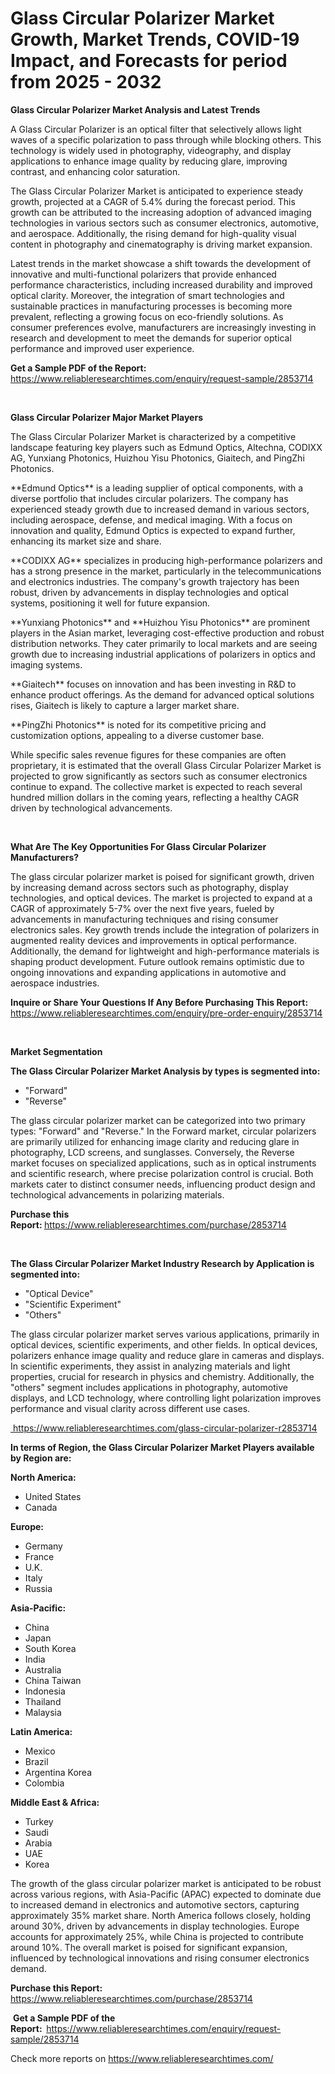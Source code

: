 <p><h1>Glass Circular Polarizer Market Growth, Market Trends, COVID-19 Impact, and Forecasts for period from 2025 - 2032</h1></p><p><strong>Glass Circular Polarizer Market Analysis and Latest Trends</strong></p>
<p><p>A Glass Circular Polarizer is an optical filter that selectively allows light waves of a specific polarization to pass through while blocking others. This technology is widely used in photography, videography, and display applications to enhance image quality by reducing glare, improving contrast, and enhancing color saturation.</p><p>The Glass Circular Polarizer Market is anticipated to experience steady growth, projected at a CAGR of 5.4% during the forecast period. This growth can be attributed to the increasing adoption of advanced imaging technologies in various sectors such as consumer electronics, automotive, and aerospace. Additionally, the rising demand for high-quality visual content in photography and cinematography is driving market expansion.</p><p>Latest trends in the market showcase a shift towards the development of innovative and multi-functional polarizers that provide enhanced performance characteristics, including increased durability and improved optical clarity. Moreover, the integration of smart technologies and sustainable practices in manufacturing processes is becoming more prevalent, reflecting a growing focus on eco-friendly solutions. As consumer preferences evolve, manufacturers are increasingly investing in research and development to meet the demands for superior optical performance and improved user experience.</p></p>
<p><strong>Get a Sample PDF of the Report:&nbsp;</strong> <a href="https://www.reliableresearchtimes.com/enquiry/request-sample/2853714?utm_campaign=3358&utm_medium=2&utm_source=Github&utm_content=ia&utm_term=12032025&utm_id=glass-circular-polarizer">https://www.reliableresearchtimes.com/enquiry/request-sample/2853714</a></p>
<p>&nbsp;</p>
<p><strong>Glass Circular Polarizer Major Market Players</strong></p>
<p><p>The Glass Circular Polarizer Market is characterized by a competitive landscape featuring key players such as Edmund Optics, Altechna, CODIXX AG, Yunxiang Photonics, Huizhou Yisu Photonics, Giaitech, and PingZhi Photonics. </p><p>**Edmund Optics** is a leading supplier of optical components, with a diverse portfolio that includes circular polarizers. The company has experienced steady growth due to increased demand in various sectors, including aerospace, defense, and medical imaging. With a focus on innovation and quality, Edmund Optics is expected to expand further, enhancing its market size and share.</p><p>**CODIXX AG** specializes in producing high-performance polarizers and has a strong presence in the market, particularly in the telecommunications and electronics industries. The company's growth trajectory has been robust, driven by advancements in display technologies and optical systems, positioning it well for future expansion.</p><p>**Yunxiang Photonics** and **Huizhou Yisu Photonics** are prominent players in the Asian market, leveraging cost-effective production and robust distribution networks. They cater primarily to local markets and are seeing growth due to increasing industrial applications of polarizers in optics and imaging systems.</p><p>**Giaitech** focuses on innovation and has been investing in R&D to enhance product offerings. As the demand for advanced optical solutions rises, Giaitech is likely to capture a larger market share. </p><p>**PingZhi Photonics** is noted for its competitive pricing and customization options, appealing to a diverse customer base. </p><p>While specific sales revenue figures for these companies are often proprietary, it is estimated that the overall Glass Circular Polarizer Market is projected to grow significantly as sectors such as consumer electronics continue to expand. The collective market is expected to reach several hundred million dollars in the coming years, reflecting a healthy CAGR driven by technological advancements.</p></p>
<p>&nbsp;</p>
<p><strong>What Are The Key Opportunities For Glass Circular Polarizer Manufacturers?</strong></p>
<p><p>The glass circular polarizer market is poised for significant growth, driven by increasing demand across sectors such as photography, display technologies, and optical devices. The market is projected to expand at a CAGR of approximately 5-7% over the next five years, fueled by advancements in manufacturing techniques and rising consumer electronics sales. Key growth trends include the integration of polarizers in augmented reality devices and improvements in optical performance. Additionally, the demand for lightweight and high-performance materials is shaping product development. Future outlook remains optimistic due to ongoing innovations and expanding applications in automotive and aerospace industries.</p></p>
<p><strong>Inquire or Share Your Questions If Any Before Purchasing This Report:</strong> <a href="https://www.reliableresearchtimes.com/enquiry/pre-order-enquiry/2853714?utm_campaign=3358&utm_medium=2&utm_source=Github&utm_content=ia&utm_term=12032025&utm_id=glass-circular-polarizer">https://www.reliableresearchtimes.com/enquiry/pre-order-enquiry/2853714</a></p>
<p>&nbsp;</p>
<p><strong>Market Segmentation</strong></p>
<p><strong>The Glass Circular Polarizer Market Analysis by types is segmented into:</strong></p>
<p><ul><li>"Forward"</li><li>"Reverse"</li></ul></p>
<p><p>The glass circular polarizer market can be categorized into two primary types: "Forward" and "Reverse." In the Forward market, circular polarizers are primarily utilized for enhancing image clarity and reducing glare in photography, LCD screens, and sunglasses. Conversely, the Reverse market focuses on specialized applications, such as in optical instruments and scientific research, where precise polarization control is crucial. Both markets cater to distinct consumer needs, influencing product design and technological advancements in polarizing materials.</p></p>
<p><strong>Purchase this Report:&nbsp;</strong><a href="https://www.reliableresearchtimes.com/purchase/2853714?utm_campaign=3358&utm_medium=2&utm_source=Github&utm_content=ia&utm_term=12032025&utm_id=glass-circular-polarizer">https://www.reliableresearchtimes.com/purchase/2853714</a></p>
<p>&nbsp;</p>
<p><strong>The Glass Circular Polarizer Market Industry Research by Application is segmented into:</strong></p>
<p><ul><li>"Optical Device"</li><li>"Scientific Experiment"</li><li>"Others"</li></ul></p>
<p><p>The glass circular polarizer market serves various applications, primarily in optical devices, scientific experiments, and other fields. In optical devices, polarizers enhance image quality and reduce glare in cameras and displays. In scientific experiments, they assist in analyzing materials and light properties, crucial for research in physics and chemistry. Additionally, the "others" segment includes applications in photography, automotive displays, and LCD technology, where controlling light polarization improves performance and visual clarity across different use cases.</p></p>
<p><a href="https://www.reliableresearchtimes.com/glass-circular-polarizer-r2853714?utm_campaign=3358&utm_medium=2&utm_source=Github&utm_content=ia&utm_term=12032025&utm_id=glass-circular-polarizer">&nbsp;https://www.reliableresearchtimes.com/glass-circular-polarizer-r2853714</a></p>
<p><strong>In terms of Region, the Glass Circular Polarizer Market Players available by Region are:</strong></p>
<p>
    <p> <strong> North America: </strong>
        <ul>
            <li>United States</li>
            <li>Canada</li>
        </ul>
        </p> 
    <p> <strong> Europe: </strong>
        <ul>
            <li>Germany</li>
            <li>France</li>
            <li>U.K.</li>
            <li>Italy</li>
            <li>Russia</li>
        </ul>
        </p> 
    <p> <strong> Asia-Pacific: </strong>
        <ul>
            <li>China</li>
            <li>Japan</li>
            <li>South Korea</li>
            <li>India</li>
            <li>Australia</li>
            <li>China Taiwan</li>
            <li>Indonesia</li>
            <li>Thailand</li>
            <li>Malaysia</li>
        </ul>
        </p> 
    <p> <strong> Latin America: </strong>
        <ul>
            <li>Mexico</li>
            <li>Brazil</li>
            <li>Argentina Korea</li>
            <li>Colombia</li>
        </ul>
        </p> 
    <p> <strong> Middle East & Africa: </strong>
        <ul>
            <li>Turkey</li>
            <li>Saudi</li>
            <li>Arabia</li>
            <li>UAE</li>
            <li>Korea</li>
        </ul>
    </p>
    </p>
<p><p>The growth of the glass circular polarizer market is anticipated to be robust across various regions, with Asia-Pacific (APAC) expected to dominate due to increased demand in electronics and automotive sectors, capturing approximately 35% market share. North America follows closely, holding around 30%, driven by advancements in display technologies. Europe accounts for approximately 25%, while China is projected to contribute around 10%. The overall market is poised for significant expansion, influenced by technological innovations and rising consumer electronics demand.</p></p>
<p><strong>Purchase this Report: </strong><a href="https://www.reliableresearchtimes.com/purchase/2853714?utm_campaign=3358&utm_medium=2&utm_source=Github&utm_content=ia&utm_term=12032025&utm_id=glass-circular-polarizer">https://www.reliableresearchtimes.com/purchase/2853714</a></p>
<p>&nbsp;<strong>Get a Sample PDF of the Report:&nbsp;&nbsp;</strong><a href="https://www.reliableresearchtimes.com/enquiry/request-sample/2853714?utm_campaign=3358&utm_medium=2&utm_source=Github&utm_content=ia&utm_term=12032025&utm_id=glass-circular-polarizer">https://www.reliableresearchtimes.com/enquiry/request-sample/2853714</a></p>
<p><strong></strong></p>
<p>Check more reports on <a href="https://www.reliableresearchtimes.com/?utm_campaign=3358&utm_medium=2&utm_source=Github&utm_content=ia&utm_term=12032025&utm_id=glass-circular-polarizer">https://www.reliableresearchtimes.com/</a></p>